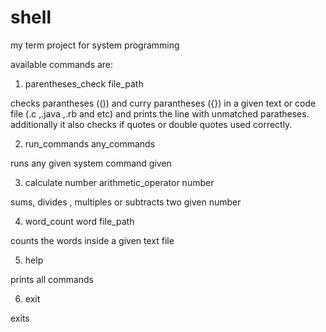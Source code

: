 # shell
my term project for system programming

available commands are:

1. parentheses_check file_path

checks parantheses (()) and curry parantheses ({}) in a given text or code file (.c ,.java ,.rb and etc) and prints the line with unmatched paratheses. additionally it also checks if quotes or double quotes used correctly.

2. run_commands any_commands

runs any given system command given

3. calculate number arithmetic_operator number

sums, divides , multiples or subtracts two given number

4. word_count word file_path

counts the words inside a given text file

5. help

prints all commands

6. exit

exits
